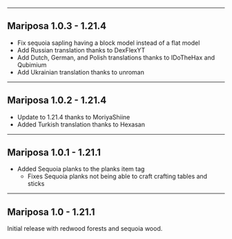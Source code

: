 ------------------------------------------------------
Mariposa 1.0.3 - 1.21.4
------------------------------------------------------
- Fix sequoia sapling having a block model instead of a flat model
- Add Russian translation thanks to DexFlexYT
- Add Dutch, German, and Polish translations thanks to IDoTheHax and Qubimium
- Add Ukrainian translation thanks to unroman

------------------------------------------------------
Mariposa 1.0.2 - 1.21.4
------------------------------------------------------
- Update to 1.21.4 thanks to MoriyaShiine
- Added Turkish translation thanks to Hexasan

------------------------------------------------------
Mariposa 1.0.1 - 1.21.1
------------------------------------------------------
- Added Sequoia planks to the planks item tag
  - Fixes Sequoia planks not being able to craft crafting tables and sticks

------------------------------------------------------
Mariposa 1.0 - 1.21.1
------------------------------------------------------
Initial release with redwood forests and sequoia wood.
